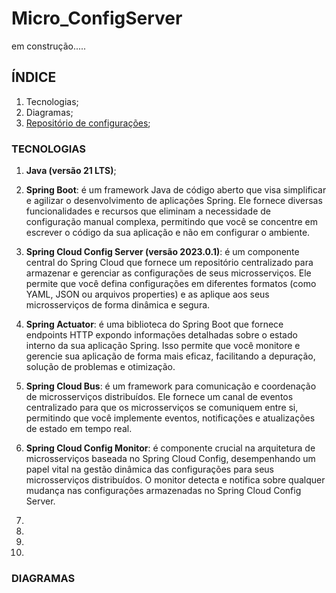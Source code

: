 # Micro_ConfigServer

em construção.....

## ÍNDICE

1. Tecnologias;
2. Diagramas;
3. [Repositório de configurações](https://github.com/juniorsmartins/configserver);

### TECNOLOGIAS

1. __Java (versão 21 LTS)__;


2. __Spring Boot__: é um framework Java de código aberto que visa simplificar e agilizar o desenvolvimento de aplicações Spring. Ele fornece diversas funcionalidades e recursos que eliminam a necessidade de configuração manual complexa, permitindo que você se concentre em escrever o código da sua aplicação e não em configurar o ambiente.


3. __Spring Cloud Config Server (versão 2023.0.1)__: é um componente central do Spring Cloud que fornece um repositório centralizado para armazenar e gerenciar as configurações de seus microsserviços. Ele permite que você defina configurações em diferentes formatos (como YAML, JSON ou arquivos properties) e as aplique aos seus microsserviços de forma dinâmica e segura.


4. __Spring Actuator__: é uma biblioteca do Spring Boot que fornece endpoints HTTP expondo informações detalhadas sobre o estado interno da sua aplicação Spring. Isso permite que você monitore e gerencie sua aplicação de forma mais eficaz, facilitando a depuração, solução de problemas e otimização.


6. __Spring Cloud Bus__: é um framework para comunicação e coordenação de microsserviços distribuídos. Ele fornece um canal de eventos centralizado para que os microsserviços se comuniquem entre si, permitindo que você implemente eventos, notificações e atualizações de estado em tempo real.


7. __Spring Cloud Config Monitor__: é componente crucial na arquitetura de microsserviços baseada no Spring Cloud Config, desempenhando um papel vital na gestão dinâmica das configurações para seus microsserviços distribuídos. O monitor detecta e notifica sobre qualquer mudança nas configurações armazenadas no Spring Cloud Config Server.

8. 
9. 
10. 
11. 

### DIAGRAMAS

